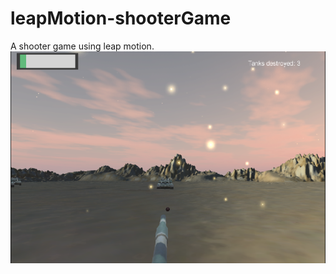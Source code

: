 # leapMotion-shooterGame
A shooter game using leap motion. 
![image](https://github.com/danielholst/leapMotion-shooterGame/blob/master/image.png)
